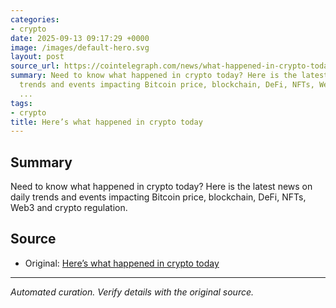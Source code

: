 ```yaml
---
categories:
- crypto
date: 2025-09-13 09:17:29 +0000
image: /images/default-hero.svg
layout: post
source_url: https://cointelegraph.com/news/what-happened-in-crypto-today?utm_source=rss_feed&utm_medium=rss&utm_campaign=rss_partner_inbound
summary: Need to know what happened in crypto today? Here is the latest news on daily
  trends and events impacting Bitcoin price, blockchain, DeFi, NFTs, Web3 and crypto
  ...
tags:
- crypto
title: Here’s what happened in crypto today
---
```


## Summary

Need to know what happened in crypto today? Here is the latest news on daily trends and events impacting Bitcoin price, blockchain, DeFi, NFTs, Web3 and crypto regulation.

## Source

- Original: [Here’s what happened in crypto today](https://cointelegraph.com/news/what-happened-in-crypto-today?utm_source=rss_feed&utm_medium=rss&utm_campaign=rss_partner_inbound)


---

*Automated curation. Verify details with the original source.*